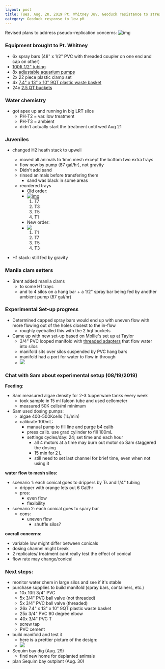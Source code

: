 ```yaml
---
layout: post
title: Tues. Aug. 20, 2019 Pt. Whitney Juv. Geoduck resistance to stress plans
category: Geoduck response to low pH
---
```


Revised plans to address pseudo-replication concerns:
![img](https://raw.githubusercontent.com/shellywanamaker/P_generosa/master/amb_v_varlowpH_juvis/Exp.PlanGeoduckpHxTemp/Draft3_chron.png)

### Equipment brought to Pt. Whitney
- 6x spray bars (48" x 1/2" PVC with threaded coupler on one end and cap on other)
- [100ft 1/2" tubing](https://www.amazon.com/gp/product/B07D9CLGV3/ref=ppx_yo_dt_b_asin_title_o02_s01?ie=UTF8&psc=1)
- 8x [adjustable aquarium pumps](https://www.amazon.com/gp/product/B002JPGID2/ref=ppx_yo_dt_b_asin_title_o02_s00?ie=UTF8&psc=1)
- 2x 22 piece plastic clamp set
- 4x [7.4" x 13" x 10" 9QT plastic waste basket](https://www.homedepot.com/p/Rubbermaid-Spa-Works-9-Qt-Plastic-Waste-Basket-FG290200CLR/100546943)
- 24x [2.5 QT buckets](https://www.homedepot.com/p/2-5-qt-All-Purpose-Mixing-Container-05M3HDX/204286575)

### Water chemistry
- got apex up and running in big LRT silos 
	- PH-T2 = var. low treatment
	- PH-T3 = ambient
	- didn't actually start the treatment until wed Aug 21
	
### Juveniles	
- changed H2 heath stack to upwell
	- moved all animals to 1mm mesh except the bottom two extra trays
	- flow now by pump (87 gal/hr), not gravity
	- Didn't add sand
	- rinsed animals before transfering them
		- sand was black in some areas
	- reordered trays 
		- Old order:
		- [![img](https://drive.google.com/uc?export=view&id=1LvWi4ZCm6yKAtRUkw8Qz0tTwBSaqMqud)](https://drive.google.com/file/d/1LvWi4ZCm6yKAtRUkw8Qz0tTwBSaqMqud/view?usp=sharing)
			1. T7
			2. T3
			3. T5
			4. T1
		- New order:
		- [![](https://drive.google.com/uc?export=view&id=1ECGX6_mECy0Q0fC0WDkHLnal9BM5wZXm)](https://drive.google.com/file/d/1ECGX6_mECy0Q0fC0WDkHLnal9BM5wZXm/view?usp=sharing) 
			1. T1
			2. T7
			3. T5
			4. T3   

- H1 stack: still fed by gravity

### Manila clam setters
- Brent added manila clams 
	- to some H1 trays
	- and to 4 silos on a hang bar + a 1/2" spray bar being fed by another ambient pump (87 gal/hr)

### Experimental Set-up progress
- Determined capped spray bars would end up with uneven flow with more flowing out of the holes closest to the in-flow
	- roughly eyeballed this with the 2.5qt buckets
- Came up with new set-up based on Mollie's set up at Taylor
	- 3/4" PVC looped manifold with [threaded adapters](https://www.usplastic.com/catalog/item.aspx?itemid=23769&catid=551) that flow water into silos 
	- manifold sits over silos suspended by PVC hang bars
	- manifold had a port for water to flow in through
	- [![](https://drive.google.com/uc?export=view&id=1cRKg3muU4bqhHYjF8XzVf454cyuzxbv2)](https://drive.google.com/open?id=1cRKg3muU4bqhHYjF8XzVf454cyuzxbv2)

### Chat with Sam about experimental setup (08/19/2019)
**Feeding:**

- Sam measured algae density for 2-3 tupperware tanks every week
	- took sample in 15 ml falcon tube and used cellometer
	- measured 50K cells/ml minimum 
- Sam used dosing pumps:
	- algae 400-500Kcells (1L/min)
	- calibrate 100mL: 
		- manual pump to fill line and purge b4 calib
		- press calib. use grad cylinder to fill 100mL
		- settings cycles/day: 24; set time and each hour
			- all 4 motors at a time may burn out motor so Sam staggered the dosing
			- 15 min for 2 L  
			- still need to set last channel for brief time, even when not using it

**water flow to mesh silos:**

- scenario 1: each conical goes to drippers by Ts and 1/4" tubing
	- dripper with orange lets out 6 Gal/hr 
	- pros:
		- even flow
		- flexibility 
- scenario 2: each conical goes to spary bar
	- cons:
		- uneven flow
			- shuffle silos?

**overall concerns:**

- variable low might differ between conicals
- dosing channel might break
- 2 replicates/ treatment cant really test the effect of conical
- flow rate may change/conical

### Next steps:
- monitor water chem in large silos and see if it's stable
- purchase supplies to build manifold (spray bars, containers, etc.)
	- 10x 10ft 3/4" PVC
	- 5x 3/4" PVC ball valve (not threaded)
	- 5x 3/4" PVC ball valve (threaded)
	- 26x 7.4" x 13" x 10" 9QT plastic waste basket
	- 25x 3/4" PVC 90 degree elbow
	- 40x 3/4" PVC T
	- screw tap
	- PVC cement
- build manifold and test it
	- here is a prettier picture of the design:
	- [![](https://raw.githubusercontent.com/shellywanamaker/P_generosa/master/amb_v_varlowpH_juvis/Exp.PlanGeoduckpHxTemp/Draft4_chron.png)](https://raw.githubusercontent.com/shellywanamaker/P_generosa/master/amb_v_varlowpH_juvis/Exp.PlanGeoduckpHxTemp/Draft4_chron.png)
- Sequim bay dig (Aug. 29)
	- find new home for deplanted animals
- plan Sequim bay outplant (Aug. 30)
